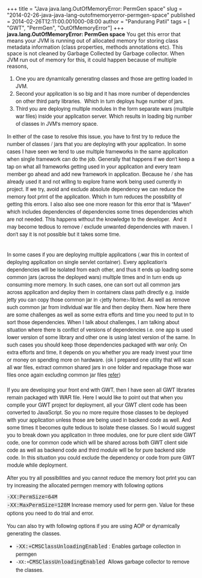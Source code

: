 +++
title = "Java java.lang.OutOfMemoryError: PermGen space"
slug = "2014-02-26-java-java-lang-outofmemoryerror-permgen-space"
published = 2014-02-26T12:11:00.001000-08:00
author = "Pandurang Patil"
tags = [ "GWT", "PermGen", "OutOfMemoryError"]
+++
**java.lang.OutOfMemoryError: PermGen space**
You get this error that means your JVM is running out of allocated memory
for storing class metadata information (class properties, methods
annotations etc). This space is not cleaned by Garbage Collected by
Garbage collector. When JVM run out of memory for this, it could happen
because of multiple reasons, </span>

1.  <span
    style="font-family: 'Helvetica Neue', Arial, Helvetica, sans-serif;">One
    you are dynamically generating classes and those are getting loaded
    in JVM. </span>
2.  <span
    style="font-family: 'Helvetica Neue', Arial, Helvetica, sans-serif;">Second
    your application is so big and it has more number of dependencies on
    other third party libraries.  Which in turn deploys huge number of
    jars.</span>
3.  <span
    style="font-family: Helvetica Neue, Arial, Helvetica, sans-serif;">Third
    you are deploying multiple modules in the form separate wars
    (multiple war files) inside your application server. Which results
    in loading big number of classes in JVM's memory space.</span>

<span
style="font-family: Helvetica Neue, Arial, Helvetica, sans-serif;">In
either of the case to resolve this issue, you have to first try to
reduce the number of classes / jars that you are deploying with your
application. In some cases I have seen we tend to use multiple
frameworks in the same application when single framework can do the job.
Generally that happens if we don't keep a tap on what all frameworks
getting used in your application and every team member go ahead and add
new framework in application. Because he / she has already used it and
not willing to explore frame work being used currently in project. If we
try, avoid and exclude absolute dependency we can reduce the memory foot
print of the application. Which in turn reduces the possibility of
getting this errors. I also also see one more reason for this error that
is "Maven" which includes dependencies of dependencies some times
dependencies which are not needed. This happens without the knowledge to
the developer.  And it may become tedious to remove / exclude unwanted
dependencies with maven. I don't say it is not possible but it takes
some time.</span>

<span
style="font-family: Helvetica Neue, Arial, Helvetica, sans-serif;">  
</span> <span
style="font-family: Helvetica Neue, Arial, Helvetica, sans-serif;">In
some cases if you are deploying multiple applications (.war this in
context of deploying application on single servlet container). Every
application's dependencies will be isolated from each other, and thus it
ends up loading some common jars (across the deployed wars) multiple
times and in turn ends up consuming more memory. In such cases, one can
sort out all common jars across application and deploy them in
containers class path directly e.g. inside jetty you can copy those
common jar in &lt;jetty home&gt;/lib/ext. As well as remove such common
jar from individual war file and then deploy them. Now here there are
some challenges as well as some extra efforts and time you need to put
in to sort those dependencies. When I talk about challenges, I am
talking about situation where there is conflict of versions of
dependencies i.e. one app is used lower version of some library and
other one is using latest version of the same. In such cases you should
keep those dependencies packaged with war only. On extra efforts and
time, it depends on you whether you are ready invest your time or money
on spending more on hardware. (ok I prepared one utility that will scan
all war files, extract common shared jars in one folder and repackage
those war files once again excluding common jar
files [refer](http://www.pandurangpatil.com/2014/03/compare-more-than-two-war-files-and.html))</span>  
<span
style="font-family: Helvetica Neue, Arial, Helvetica, sans-serif;">  
</span> <span
style="font-family: Helvetica Neue, Arial, Helvetica, sans-serif;">If
you are developing your front end with GWT, then I have seen all GWT
libraries remain packaged with WAR file. Here I would like to point out
that when you compile your GWT project for deployment, all your GWT
client code has been converted to JavaScript. So you no more require
those classes to be deployed with your application unless those are
being used in backend code as well. And some times it becomes quite
tedious to isolate these classes. So I would suggest you to break down
you application in three modules, one for pure client side GWT code, one
for common code which will be shared across both GWT client side code as
well as backend code and third module will be for pure backend side
code. In this situation you could exclude the dependency or code from
pure GWT module while deployment.</span>  
  

<span
style="font-family: Helvetica Neue, Arial, Helvetica, sans-serif;">After
you try all possibilities and you cannot reduce the memory foot print
you can try increasing the allocated permgen memory with following
options</span>

<span
style="font-family: Helvetica Neue, Arial, Helvetica, sans-serif;"><span
style="background-color: #eeeeee; font-family: Consolas, Menlo, Monaco, 'Lucida Console', 'Liberation Mono', 'DejaVu Sans Mono', 'Bitstream Vera Sans Mono', 'Courier New', monospace, serif; font-size: 14px; line-height: 17.804800033569336px; white-space: pre-wrap;">-XX:PermSize=64M
-XX:MaxPermSize=128M</span> Increase memory used for perm gen. Value for
these options you need to do trial and error. </span>

<span
style="font-family: Helvetica Neue, Arial, Helvetica, sans-serif;">You
can also try with following options if you are using AOP or dynamically
generating the classes.</span>

-   <span
    style="font-family: Helvetica Neue, Arial, Helvetica, sans-serif;"><span
    style="background-color: #eeeeee; font-family: Consolas, Menlo, Monaco, 'Lucida Console', 'Liberation Mono', 'DejaVu Sans Mono', 'Bitstream Vera Sans Mono', 'Courier New', monospace, serif; font-size: 14px; line-height: 17.804800033569336px; white-space: pre-wrap;">-XX:+CMSClassUnloadingEnabled</span> :
    Enables garbage collection in permgen </span>
-   <span
    style="font-family: Helvetica Neue, Arial, Helvetica, sans-serif;">`-XX:+`<span
    style="background-color: #eeeeee; font-family: Consolas, Menlo, Monaco, 'Lucida Console', 'Liberation Mono', 'DejaVu Sans Mono', 'Bitstream Vera Sans Mono', 'Courier New', monospace, serif; font-size: 14px; line-height: 17.804800033569336px; white-space: pre-wrap;">CMSClassUnloadingEnabled</span><span
    style="background-color: white; font-family: Arial, 'Liberation Sans', 'DejaVu Sans', sans-serif; font-size: 14px; line-height: 17.804800033569336px;"> </span> Allows
    garbage collector to remove the classes.  </span>
